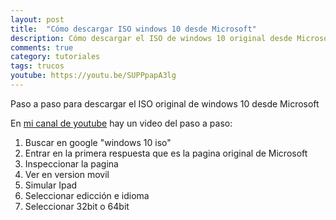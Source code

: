 ```yaml
---
layout: post
title:  "Cómo descargar ISO windows 10 desde Microsoft"
description: Cómo descargar el ISO de windows 10 original desde Microsoft
comments: true
category: tutoriales
tags: trucos
youtube: https://youtu.be/SUPPpapA3lg
---
```

Paso a paso para descargar el ISO original de windows 10 desde Microsoft

En <a target="_blank" href="{{ page.youtube }}">mi canal de youtube</a> hay un video del paso a paso:

1. Buscar en google "windows 10 iso"
2. Entrar en la primera respuesta que es la pagina original de Microsoft
3. Inspeccionar la pagina
4. Ver en version movil
5. Simular Ipad
6. Seleccionar edicción e idioma
7. Seleccionar 32bit o 64bit
